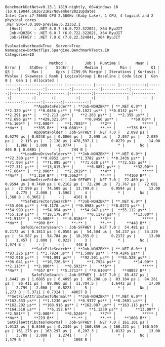
    BenchmarkDotNet=v0.13.1.1819-nightly, OS=Windows 10 (10.0.19044.1826/21H2/November2021Update)
    Intel Core i7-7660U CPU 2.50GHz (Kaby Lake), 1 CPU, 4 logical and 2 physical cores
    .NET SDK=7.0.100-preview.6.22352.1
      [Host]     : .NET 6.0.7 (6.0.722.32202), X64 RyuJIT
      Job-NQHZBK : .NET 6.0.7 (6.0.722.32202), X64 RyuJIT
      Job-SFFWEY : .NET 7.0.0 (7.0.22.32404), X64 RyuJIT

    EvaluateOverhead=True  Server=True  Namespace=DotNetTips.Spargine.BenchmarkTests.IO  
    Categories=IO  

                        Method |        Job |  Runtime |       Mean |     Error |    StdDev |    StdErr |     Median |        Min |         Q1 |         Q3 |        Max |      Op/s | CI99.9% Margin | Iterations | Kurtosis | MValue | Skewness | Rank | LogicalGroup | Baseline | Code Size |  Gen 0 |  Gen 1 | Allocated |
    -------------------------- |----------- |--------- |-----------:|----------:|----------:|----------:|-----------:|-----------:|-----------:|-----------:|-----------:|----------:|---------------:|-----------:|---------:|-------:|---------:|-----:|------------- |--------- |----------:|-------:|-------:|----------:|
                 **AppDataFolder** | **Job-NQHZBK** | **.NET 6.0** |   **2.329 μs** | **0.0456 μs** | **0.1021 μs** | **0.0132 μs** |   **2.291 μs** |   **2.213 μs** |   **2.263 μs** |   **2.355 μs** |   **2.696 μs** | **429,321.0** |      **0.0456 μs** |      **60.00** |    **6.160** |  **2.000** |   **1.7893** |    **2** |            ***** |       **No** |     **395 B** | **0.0801** |      **-** |     **736 B** |
                 AppDataFolder | Job-SFFWEY | .NET 7.0 |   2.098 μs | 0.0279 μs | 0.0248 μs | 0.0066 μs |   2.098 μs |   2.057 μs |   2.089 μs |   2.115 μs |   2.138 μs | 476,597.1 |      0.0279 μs |      14.00 |    1.866 |  2.000 |  -0.0774 |    1 |            * |       No |     405 B | 0.0801 |      - |     744 B |
           **LoadOneDriveFolders** | **Job-NQHZBK** | **.NET 6.0** |  **72.380 μs** | **0.8852 μs** | **1.3782 μs** | **0.2436 μs** |  **71.994 μs** |  **71.095 μs** |  **71.628 μs** |  **72.515 μs** |  **77.311 μs** |  **13,815.9** |      **0.8852 μs** |      **32.00** |    **7.664** |  **2.000** |   **2.2019** |    **4** |            ***** |       **No** |   **1,159 B** | **0.3662** |      **-** |    **4160 B** |
           LoadOneDriveFolders | Job-SFFWEY | .NET 7.0 |  72.469 μs | 0.9594 μs | 0.7490 μs | 0.2162 μs |  72.200 μs |  71.767 μs |  72.081 μs |  72.599 μs |  74.509 μs |  13,799.0 |      0.9594 μs |      12.00 |    4.775 |  2.000 |   1.5962 |    4 |            * |       No |   1,368 B | 0.3662 |      - |    4161 B |
           **SafeDirectorySearch** | **Job-NQHZBK** | **.NET 6.0** |  **55.006 μs** | **0.1178 μs** | **0.0983 μs** | **0.0273 μs** |  **54.999 μs** |  **54.854 μs** |  **54.947 μs** |  **55.112 μs** |  **55.139 μs** |  **18,179.8** |      **0.1178 μs** |      **13.00** |    **1.513** |  **2.000** |  **-0.0184** |    **3** |            ***** |       **No** |     **900 B** |      **-** |      **-** |     **448 B** |
           SafeDirectorySearch | Job-SFFWEY | .NET 7.0 |  54.481 μs | 0.2172 μs | 0.1813 μs | 0.0503 μs |  54.504 μs |  54.237 μs |  54.329 μs |  54.587 μs |  54.784 μs |  18,355.0 |      0.2172 μs |      13.00 |    1.457 |  2.000 |   0.0227 |    3 |            * |       No |   1,974 B |      - |      - |     448 B |
                **SafeFileSearch** | **Job-NQHZBK** | **.NET 6.0** |  **93.226 μs** | **1.7924 μs** | **1.5889 μs** | **0.4246 μs** |  **92.910 μs** |  **91.091 μs** |  **92.501 μs** |  **93.528 μs** |  **96.041 μs** |  **10,726.6** |      **1.7924 μs** |      **14.00** |    **2.113** |  **2.000** |   **0.5932** |    **6** |            ***** |       **No** |     **657 B** | **5.3711** | **0.6104** |   **48057 B** |
                SafeFileSearch | Job-SFFWEY | .NET 7.0 |  85.437 μs | 1.6442 μs | 1.6885 μs | 0.4095 μs |  85.208 μs |  83.104 μs |  84.261 μs |  86.411 μs |  89.060 μs |  11,704.5 |      1.6442 μs |      17.00 |    2.799 |  2.000 |   0.8223 |    5 |            * |       No |   1,273 B | 5.3711 | 0.7324 |   48057 B |
     **SetFileAttributesToNormal** | **Job-NQHZBK** | **.NET 6.0** | **162.533 μs** | **1.1230 μs** | **0.9377 μs** | **0.2601 μs** | **162.202 μs** | **160.916 μs** | **162.087 μs** | **163.115 μs** | **164.518 μs** |   **6,152.6** |      **1.1230 μs** |      **13.00** |    **2.581** |  **2.000** |   **0.5246** |    **7** |            ***** |       **No** |     **229 B** |      **-** |      **-** |    **1008 B** |
     SetFileAttributesToNormal | Job-SFFWEY | .NET 7.0 | 161.101 μs | 1.0132 μs | 0.8460 μs | 0.2346 μs | 160.859 μs | 160.321 μs | 160.549 μs | 161.275 μs | 163.297 μs |   6,207.3 |      1.0132 μs |      13.00 |    3.789 |  2.000 |   1.2741 |    7 |            * |       No |   1,579 B |      - |      - |    1008 B |
